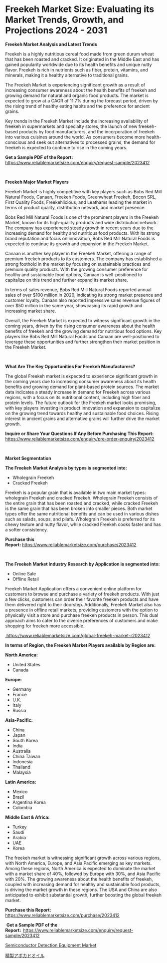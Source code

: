 <p><h1>Freekeh Market Size: Evaluating its Market Trends, Growth, and Projections 2024 - 2031</h1></p><p><strong>Freekeh Market Analysis and Latest Trends</strong></p>
<p><p>Freekeh is a highly nutritious cereal food made from green durum wheat that has been roasted and cracked. It originated in the Middle East and has gained popularity worldwide due to its health benefits and unique nutty flavor. Freekeh is rich in nutrients such as fiber, protein, vitamins, and minerals, making it a healthy alternative to traditional grains.</p><p>The Freekeh Market is experiencing significant growth as a result of increasing consumer awareness about the health benefits of freekeh and growing demand for natural and organic food products. The market is expected to grow at a CAGR of 11.7% during the forecast period, driven by the rising trend of healthy eating habits and the preference for ancient grains.</p><p>Key trends in the Freekeh Market include the increasing availability of freekeh in supermarkets and specialty stores, the launch of new freekeh-based products by food manufacturers, and the incorporation of freekeh into various cuisines around the world. As consumers become more health-conscious and seek out alternatives to processed grains, the demand for freekeh is expected to continue to rise in the coming years.</p></p>
<p><strong>Get a Sample PDF of the Report:&nbsp;</strong> <a href="https://www.reliablemarketsize.com/enquiry/request-sample/2023412">https://www.reliablemarketsize.com/enquiry/request-sample/2023412</a></p>
<p>&nbsp;</p>
<p><strong>Freekeh Major Market Players</strong></p>
<p><p>Freekeh Market is highly competitive with key players such as Bobs Red Mill Natural Foods, Canaan, Freekeh Foods, Greenwheat Freekeh, Bocon SRL, First Quality Foods, Freekehlicious, and Leathams leading the market in terms of product quality, distribution network, and market presence. </p><p>Bobs Red Mill Natural Foods is one of the prominent players in the Freekeh Market, known for its high-quality products and wide distribution network. The company has experienced steady growth in recent years due to the increasing demand for healthy and nutritious food products. With its strong brand reputation and focus on innovation, Bobs Red Mill Natural Foods is expected to continue its growth and expansion in the Freekeh Market.</p><p>Canaan is another key player in the Freekeh Market, offering a range of premium freekeh products to its customers. The company has established a strong foothold in the market by focusing on sustainable practices and premium quality products. With the growing consumer preference for healthy and sustainable food options, Canaan is well-positioned to capitalize on this trend and further expand its market share.</p><p>In terms of sales revenue, Bobs Red Mill Natural Foods reported annual sales of over $100 million in 2020, indicating its strong market presence and customer loyalty. Canaan also reported impressive sales revenue figures of over $50 million in the same year, showcasing its rapid growth and increasing market share.</p><p>Overall, the Freekeh Market is expected to witness significant growth in the coming years, driven by the rising consumer awareness about the health benefits of freekeh and the growing demand for nutritious food options. Key players like Bobs Red Mill Natural Foods and Canaan are well-positioned to leverage these opportunities and further strengthen their market position in the Freekeh Market.</p></p>
<p>&nbsp;</p>
<p><strong>What Are The Key Opportunities For Freekeh Manufacturers?</strong></p>
<p><p>The global Freekeh market is expected to experience significant growth in the coming years due to increasing consumer awareness about its health benefits and growing demand for plant-based protein sources. The market data indicates a steady increase in demand for Freekeh across various regions, with a focus on its nutritional content, including high fiber and protein levels. The future outlook for the Freekeh market looks promising, with key players investing in product innovation and expansion to capitalize on the growing trend towards healthy and sustainable food choices. Rising interest in ancient grains and alternative grains will further drive the market growth.</p></p>
<p><strong>Inquire or Share Your Questions If Any Before Purchasing This Report:</strong> <a href="https://www.reliablemarketsize.com/enquiry/pre-order-enquiry/2023412">https://www.reliablemarketsize.com/enquiry/pre-order-enquiry/2023412</a></p>
<p>&nbsp;</p>
<p><strong>Market Segmentation</strong></p>
<p><strong>The Freekeh Market Analysis by types is segmented into:</strong></p>
<p><ul><li>Wholegrain Freekeh</li><li>Cracked Freekeh</li></ul></p>
<p><p>Freekeh is a popular grain that is available in two main market types: wholegrain Freekeh and cracked Freekeh. Wholegrain Freekeh consists of the entire grain that has been roasted and cracked, while cracked Freekeh is the same grain that has been broken into smaller pieces. Both market types offer the same nutritional benefits and can be used in various dishes such as salads, soups, and pilafs. Wholegrain Freekeh is preferred for its chewy texture and nutty flavor, while cracked Freekeh cooks faster and has a softer consistency.</p></p>
<p><strong>Purchase this Report:&nbsp;</strong><a href="https://www.reliablemarketsize.com/purchase/2023412">https://www.reliablemarketsize.com/purchase/2023412</a></p>
<p>&nbsp;</p>
<p><strong>The Freekeh Market Industry Research by Application is segmented into:</strong></p>
<p><ul><li>Online Sale</li><li>Offline Retail</li></ul></p>
<p><p>Freekeh Market Application offers a convenient online platform for customers to browse and purchase a variety of freekeh products. With just a few clicks, customers can order their favorite freekeh products and have them delivered right to their doorstep. Additionally, Freekeh Market also has a presence in offline retail markets, providing customers with the option to physically visit a store and purchase freekeh products in person. This dual approach aims to cater to the diverse preferences of customers and make shopping for freekeh more accessible.</p></p>
<p><a href="https://www.reliablemarketsize.com/global-freekeh-market-r2023412">&nbsp;https://www.reliablemarketsize.com/global-freekeh-market-r2023412</a></p>
<p><strong>In terms of Region, the Freekeh Market Players available by Region are:</strong></p>
<p>
    <p> <strong> North America: </strong>
        <ul>
            <li>United States</li>
            <li>Canada</li>
        </ul>
        </p> 
    <p> <strong> Europe: </strong>
        <ul>
            <li>Germany</li>
            <li>France</li>
            <li>U.K.</li>
            <li>Italy</li>
            <li>Russia</li>
        </ul>
        </p> 
    <p> <strong> Asia-Pacific: </strong>
        <ul>
            <li>China</li>
            <li>Japan</li>
            <li>South Korea</li>
            <li>India</li>
            <li>Australia</li>
            <li>China Taiwan</li>
            <li>Indonesia</li>
            <li>Thailand</li>
            <li>Malaysia</li>
        </ul>
        </p> 
    <p> <strong> Latin America: </strong>
        <ul>
            <li>Mexico</li>
            <li>Brazil</li>
            <li>Argentina Korea</li>
            <li>Colombia</li>
        </ul>
        </p> 
    <p> <strong> Middle East & Africa: </strong>
        <ul>
            <li>Turkey</li>
            <li>Saudi</li>
            <li>Arabia</li>
            <li>UAE</li>
            <li>Korea</li>
        </ul>
    </p>
    </p>
<p><p>The freekeh market is witnessing significant growth across various regions, with North America, Europe, and Asia Pacific emerging as key markets. Among these regions, North America is expected to dominate the market with a market share of 40%, followed by Europe with 30%, and Asia Pacific with 20%. The growing awareness about the health benefits of freekeh, coupled with increasing demand for healthy and sustainable food products, is driving the market growth in these regions. The USA and China are also anticipated to exhibit substantial growth, further boosting the global freekeh market.</p></p>
<p><strong>Purchase this Report: </strong><a href="https://www.reliablemarketsize.com/purchase/2023412">https://www.reliablemarketsize.com/purchase/2023412</a></p>
<p>&nbsp;<strong>Get a Sample PDF of the Report:&nbsp;&nbsp;</strong><a href="https://www.reliablemarketsize.com/enquiry/request-sample/2023412">https://www.reliablemarketsize.com/enquiry/request-sample/2023412</a></p>
<p><strong></strong></p>
<p><p><a href="https://github.com/FassouRP/Market-Research-Report-List-5/blob/main/semiconductor-detection-equipment-market.md">Semiconductor Detection Equipment Market</a></p><p><a href="https://github.com/AhmadMann1950/Market-Research-Report-List-2/blob/main/6559548186914.md">精製アボカドオイル</a></p></p>